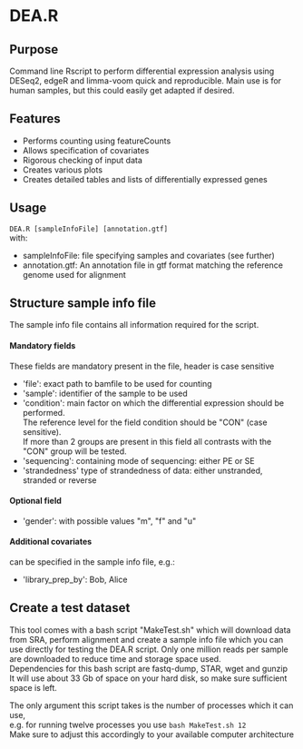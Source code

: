 # DEA.R

## Purpose
Command line Rscript to perform differential expression analysis using DESeq2, edgeR and limma-voom quick and reproducible. Main use is for human samples, but this could easily get adapted if desired.

## Features
- Performs counting using featureCounts  
- Allows specification of covariates  
- Rigorous checking of input data  
- Creates various plots  
- Creates detailed tables and lists of differentially expressed genes  

## Usage
`DEA.R [sampleInfoFile] [annotation.gtf]`  
with:  
- sampleInfoFile:     file specifying samples and covariates (see further)
- annotation.gtf:      An annotation file in gtf format matching the reference genome used for alignment  

## Structure sample info file
The sample info file contains all information required for the script.  
#### Mandatory fields
These fields are mandatory present in the file, header is case sensitive
- 'file': exact path to bamfile to be used for counting  
- 'sample': identifier of the sample to be used  
- 'condition': main factor on which the differential expression should be performed.   
The reference level for the field condition should be "CON" (case sensitive).  
If more than 2 groups are present in this field all contrasts with the "CON" group will be tested.  
- 'sequencing': containing mode of sequencing: either PE or SE  
- 'strandedness' type of strandedness of data: either unstranded, stranded or reverse  
#### Optional field
- 'gender': with possible values "m", "f" and "u"  
#### Additional covariates
can be specified in the sample info file, e.g.:  
- 'library_prep_by': Bob, Alice  


## Create a test dataset
This tool comes with a bash script "MakeTest.sh" which will download data from SRA, perform alignment and create a sample info file which you can use directly for testing the DEA.R script. Only one million reads per sample are downloaded to reduce time and storage space used.  
Dependencies for this bash script are fastq-dump, STAR, wget and gunzip  
It will use about 33 Gb of space on your hard disk, so make sure sufficient space is left.  

The only argument this script takes is the number of processes which it can use,  
e.g. for running twelve processes you use `bash MakeTest.sh 12`  
Make sure to adjust this accordingly to your available computer architecture
